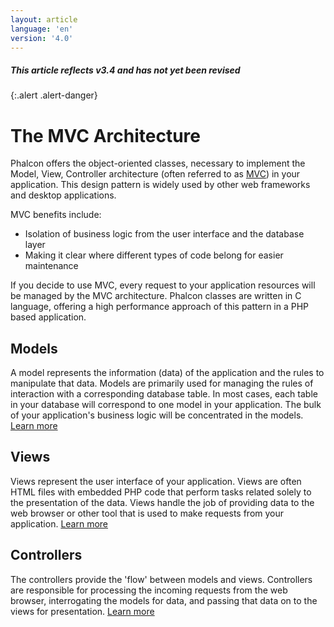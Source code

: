 ```yaml
---
layout: article
language: 'en'
version: '4.0'
---
```

##### This article reflects v3.4 and has not yet been revised
{:.alert .alert-danger}

<a name='architecture'></a>
# The MVC Architecture
Phalcon offers the object-oriented classes, necessary to implement the Model, View, Controller architecture (often referred to as [MVC][wiki-mvc]) in your application. This design pattern is widely used by other web frameworks and desktop applications.

MVC benefits include:

* Isolation of business logic from the user interface and the database layer
* Making it clear where different types of code belong for easier maintenance

If you decide to use MVC, every request to your application resources will be managed by the MVC architecture. Phalcon classes are written in C language, offering a high performance approach of this pattern in a PHP based application.

<a name='models'></a>
## Models
A model represents the information (data) of the application and the rules to manipulate that data. Models are primarily used for managing the rules of interaction with a corresponding database table. In most cases, each table in your database will correspond to one model in your application. The bulk of your application's business logic will be concentrated in the models. [Learn more](/4.0/en/models)

<a name='views'></a>
## Views
Views represent the user interface of your application. Views are often HTML files with embedded PHP code that perform tasks related solely to the presentation of the data. Views handle the job of providing data to the web browser or other tool that is used to make requests from your application. [Learn more](/4.0/en/views)

<a name='controllers'></a>
## Controllers
The controllers provide the 'flow' between models and views. Controllers are responsible for processing the incoming requests from the web browser, interrogating the models for data, and passing that data on to the views for presentation. [Learn more](/4.0/en/controllers)


[wiki-mvc]: https://en.wikipedia.org/wiki/Model–view–controller
